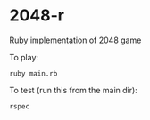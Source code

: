 2048-r
======

Ruby implementation of 2048 game

To play:

```
ruby main.rb
```

To test (run this from the main dir):

```
rspec
```

